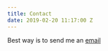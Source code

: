 ```yaml
---
title: Contact
date: 2019-02-20 11:17:00 Z
---
```


Best way is to send me an [email](mailto:noproblemnigel@gmail.com)